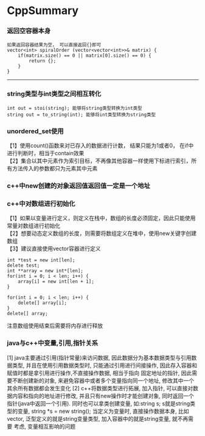 # CppSummary
### 返回空容器本身
``` 
如果返回容器结果为空， 可以直接返回{}即可  
vector<int> spiralOrder (vector<vector<int>>& matrix) {
	if(matrix.size() == 0 || matrix[0].size() == 0) {
		return {};
	}
}  
```
***
### string类型与int类型之间相互转化  
```
int out = stoi(string); 能够将string类型转换为int类型  
string out = to_string(int); 能够将int类型转换为string类型  
```
### unordered_set使用
【1】使用count()函数来对已存入的数据进行计数， 结果只能为1或者0， 在if中进行判断时，相当于contain效果  
【2】集合以其中元素作为索引目标，不再像其他容器一样使用下标进行索引，所有方法传入的参数都只为元素其中元素  
### c++中new创建的对象返回值返回值一定是一个地址  
### c++中对数组进行初始化  
【1】如果以变量进行定义，则定义在栈中，数组的长度必须固定，因此只能使用常量对数组进行初始化  
【2】想要动态定义数组的长度，则需要将数组定义在堆中，使用new关键字创建数组  
【3】建议直接使用vector容器进行定义  
``` 
int *test = new int[len];
delete test;
int **array = new int*[len];
for(int i = 0; i < len; i++) {
	array[i] = new int[len + 1];
}

for(int i = 0; i < len; i++) {
	delete[] array[i];
}
delete[] array;
```
注意数组使用结束后需要将内存进行释放  
### java与c++中变量,引用,指针关系  
[1] java主要通过引用(指针常量)来访问数据, 因此数据分为基本数据类型与引用数据类型, 
并且在使用引用数据类型时, 只能通过引用进行间接操作, 因此存入容器和赋值时都是拿引用进行操作,不直接操作数据, 相当于指向
固定地址的指针, 因此需要不断创建新的对象, 来避免容器中或者多个变量指向同一个地址, 修改其中一个其余所有数据都会发生变化
[2] c++将数据类型进行拓展, 加入指针, 可以直接对数据内容和指向的地址进行修改, 并且只有new操作时才能创建对象, 同时返回一个
指针(java中返回一个引用). 同时也可以拿类创建变量, 如:string s; s就是string类型的变量, string *s = new string();
当定义为变量时, 直接操作数据本身, 比如vector<string>, 泛型定义的就是string变量类型, 加入容器中的就是string变量, 就不再需要
考虑, 变量相互影响的问题  
